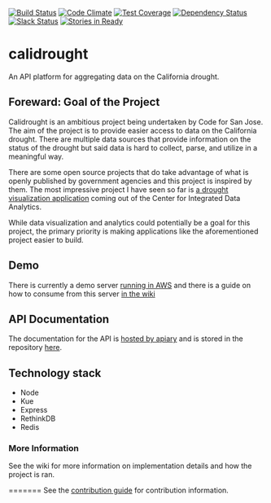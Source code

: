 [![Build Status](https://travis-ci.org/codeforsanjose/calidrought.svg?branch=production)](https://travis-ci.org/codeforsanjose/calidrought)
[![Code Climate](https://codeclimate.com/github/codeforsanjose/calidrought/badges/gpa.svg)](https://codeclimate.com/github/codeforsanjose/calidrought)
[![Test Coverage](https://codeclimate.com/github/codeforsanjose/calidrought/badges/coverage.svg)](https://codeclimate.com/github/codeforsanjose/calidrought/coverage)
[![Dependency Status](https://gemnasium.com/codeforsanjose/calidrought.svg)](https://gemnasium.com/codeforsanjose/calidrought)
[![Slack Status](https://slackin-c4sj.herokuapp.com/badge.svg)](https://slackin-c4sj.herokuapp.com/)
[![Stories in Ready](https://badge.waffle.io/codeforsanjose/calidrought.svg?label=ready&title=Ready)](http://waffle.io/codeforsanjose/calidrought)

calidrought
===========

An API platform for aggregating data on the California drought.

## Foreward: Goal of the Project
Calidrought is an ambitious project being undertaken by Code for San Jose. The aim of the project is to provide easier access to data on the California drought. There are multiple data sources that provide information on the status of the drought but said data is hard to collect, parse, and utilize in a meaningful way.

There are some open source projects that do take advantage of what is openly published by government agencies and this project is inspired by them. The most impressive project I have seen so far is [a drought visualization application](https://github.com/USGS-CIDA/CIDA-Viz) coming out of the Center for Integrated Data Analytics.

While data visualization and analytics could potentially be a goal for this project, the primary priority is making applications like the aforementioned project easier to build.

## Demo
There is currently a demo server [running in AWS](http://ec2-54-167-131-100.compute-1.amazonaws.com/) and there is a guide on how to consume from this server [in the wiki](https://github.com/codeforsanjose/calidrought/wiki/Getting-Started-with-the-API)

## API Documentation

The documentation for the API is [hosted by apiary](http://docs.calidrought.apiary.io/#) and is stored in the repository [here](https://github.com/codeforsanjose/calidrought/blob/production/doc/apiary.md).

## Technology stack

* Node
* Kue
* Express
* RethinkDB
* Redis

### More Information

See the wiki for more information on implementation details and how the project is ran.

=======
See the [contribution guide](https://github.com/codeforsanjose/calidrought/wiki/Contribution-Guide) for contribution information.
